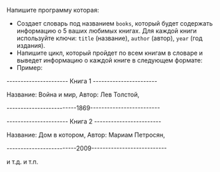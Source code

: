 Напишите программу которая:
- Создает словарь под названием `books`, который будет содержать информацию о 5 ваших любимых книгах. Для каждой книги используйте ключи: `title` (название), `author` (автор), `year` (год издания).
- Напишите цикл, который пройдет по всем книгам в словаре и выведет информацию о каждой книге в следующем формате:
- Пример:
  
---------------------- Книга 1 -----------------------
 
 Название: Война и мир, Автор: Лев Толстой,
 
-------------------------1869-------------------------
 
---------------------- Книга 2 ------------------------
 
 Название: Дом в котором, Автор: Мариам Петросян,
 
-------------------------2009---------------------------
 
 и т.д. и т.п.
